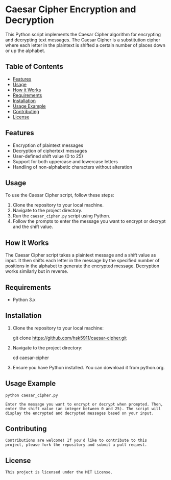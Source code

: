 # Caesar Cipher Encryption and Decryption

This Python script implements the Caesar Cipher algorithm for encrypting and decrypting text messages. The Caesar Cipher is a substitution cipher where each letter in the plaintext is shifted a certain number of places down or up the alphabet.

## Table of Contents

- [Features](#features)
- [Usage](#usage)
- [How it Works](#how-it-works)
- [Requirements](#requirements)
- [Installation](#installation)
- [Usage Example](#usage-example)
- [Contributing](#contributing)
- [License](#license)

## Features

- Encryption of plaintext messages
- Decryption of ciphertext messages
- User-defined shift value (0 to 25)
- Support for both uppercase and lowercase letters
- Handling of non-alphabetic characters without alteration

## Usage

To use the Caesar Cipher script, follow these steps:

1. Clone the repository to your local machine.
2. Navigate to the project directory.
3. Run the `caesar_cipher.py` script using Python.
4. Follow the prompts to enter the message you want to encrypt or decrypt and the shift value.

## How it Works

The Caesar Cipher script takes a plaintext message and a shift value as input. It then shifts each letter in the message by the specified number of positions in the alphabet to generate the encrypted message. Decryption works similarly but in reverse.

## Requirements

- Python 3.x

## Installation

1. Clone the repository to your local machine:

   git clone https://github.com/hsk5911/caesar-cipher.git

3. Navigate to the project directory:

    cd caesar-cipher

4. Ensure you have Python installed. You can download it from python.org.


## Usage Example

    python caesar_cipher.py

    Enter the message you want to encrypt or decrypt when prompted. Then, enter the shift value (an integer between 0 and 25). The script will display the encrypted and decrypted messages based on your input.

## Contributing
    Contributions are welcome! If you'd like to contribute to this project, please fork the repository and submit a pull request.

## License
    This project is licensed under the MIT License.
